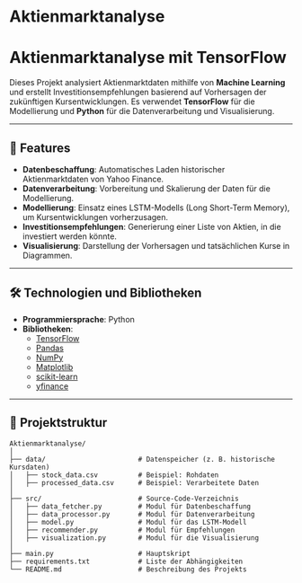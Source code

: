 # Aktienmarktanalyse

# Aktienmarktanalyse mit TensorFlow

Dieses Projekt analysiert Aktienmarktdaten mithilfe von **Machine Learning** und erstellt Investitionsempfehlungen basierend auf Vorhersagen der zukünftigen Kursentwicklungen. Es verwendet **TensorFlow** für die Modellierung und **Python** für die Datenverarbeitung und Visualisierung.

---

## 🚀 Features
- **Datenbeschaffung**: Automatisches Laden historischer Aktienmarktdaten von Yahoo Finance.
- **Datenverarbeitung**: Vorbereitung und Skalierung der Daten für die Modellierung.
- **Modellierung**: Einsatz eines LSTM-Modells (Long Short-Term Memory), um Kursentwicklungen vorherzusagen.
- **Investitionsempfehlungen**: Generierung einer Liste von Aktien, in die investiert werden könnte.
- **Visualisierung**: Darstellung der Vorhersagen und tatsächlichen Kurse in Diagrammen.

---

## 🛠️ Technologien und Bibliotheken
- **Programmiersprache**: Python
- **Bibliotheken**:
  - [TensorFlow](https://www.tensorflow.org/)
  - [Pandas](https://pandas.pydata.org/)
  - [NumPy](https://numpy.org/)
  - [Matplotlib](https://matplotlib.org/)
  - [scikit-learn](https://scikit-learn.org/)
  - [yfinance](https://pypi.org/project/yfinance/)

---

## 📂 Projektstruktur

```plaintext
Aktienmarktanalyse/
│
├── data/                       # Datenspeicher (z. B. historische Kursdaten)
│   ├── stock_data.csv          # Beispiel: Rohdaten
│   ├── processed_data.csv      # Beispiel: Verarbeitete Daten
│
├── src/                        # Source-Code-Verzeichnis
│   ├── data_fetcher.py         # Modul für Datenbeschaffung
│   ├── data_processor.py       # Modul für Datenverarbeitung
│   ├── model.py                # Modul für das LSTM-Modell
│   ├── recommender.py          # Modul für Empfehlungen
│   ├── visualization.py        # Modul für die Visualisierung
│
├── main.py                     # Hauptskript
├── requirements.txt            # Liste der Abhängigkeiten
└── README.md                   # Beschreibung des Projekts
